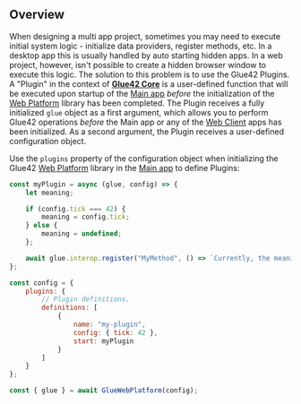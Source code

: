 ## Overview

When designing a multi app project, sometimes you may need to execute initial system logic - initialize data providers, register methods, etc. In a desktop app this is usually handled by auto starting hidden apps. In a web project, however, isn't possible to create a hidden browser window to execute this logic. The solution to this problem is to use the Glue42 Plugins. A "Plugin" in the context of [**Glue42 Core**](https://glue42.com/core/) is a user-defined function that will be executed upon startup of the [Main app](../../developers/core-concepts/web-platform/overview/index.html) *before* the initialization of the [Web Platform](https://www.npmjs.com/package/@glue42/web-platform) library has been completed. The Plugin receives a fully initialized `glue` object as a first argument, which allows you to perform Glue42 operations *before* the Main app or any of the [Web Client](../../developers/core-concepts/web-client/overview/index.html) apps has been initialized. As a second argument, the Plugin receives a user-defined configuration object.

Use the `plugins` property of the configuration object when initializing the Glue42 [Web Platform](https://www.npmjs.com/package/@glue42/web-platform) library in the [Main app](../../developers/core-concepts/web-platform/overview/index.html) to define Plugins:

```javascript
const myPlugin = async (glue, config) => {
    let meaning;

    if (config.tick === 42) {
        meaning = config.tick;
    } else {
        meaning = undefined;
    };

    await glue.interop.register("MyMethod", () => `Currently, the meaning of life is ${meaning}.`);
};

const config = {
    plugins: {
        // Plugin definitions.
        definitions: [
            {
                name: "my-plugin",
                config: { tick: 42 },
                start: myPlugin
            }
        ]
    }
};

const { glue } = await GlueWebPlatform(config);
```